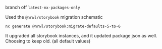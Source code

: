 branch off `latest-nx-packages-only`

Used the `@nrwl/storybook` migration schematic

```
nx generate @nrwl/storybook:migrate-defaults-5-to-6
```

It upgraded all storybook instances, and it updated package json as well. Choosing to keep old.
(all default values)
